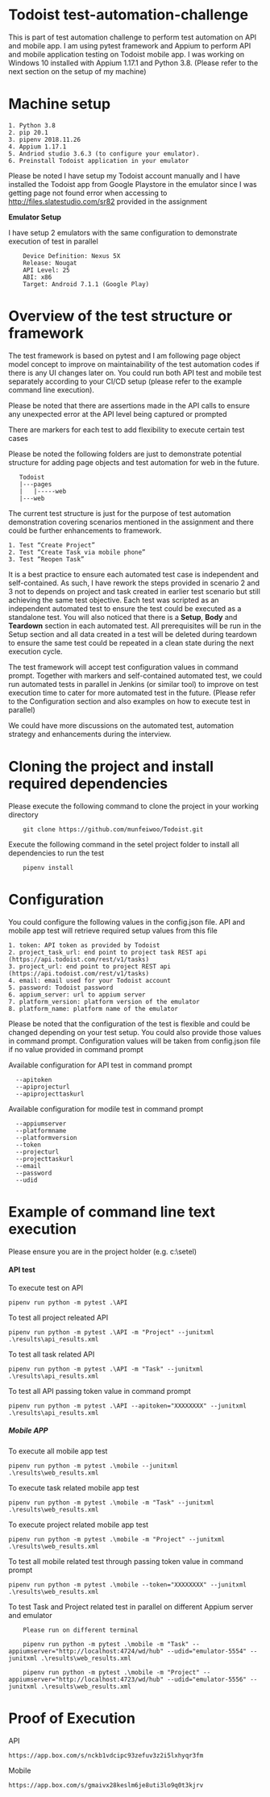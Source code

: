 # Todoist test-automation-challenge

This is part of test automation challenge to perform test automation on API and mobile app. I am using pytest framework and Appium to perform API and mobile application testing on Todoist mobile app. I was working on Windows 10 installed with Appium 1.17.1 and Python 3.8. (Please refer to the next section on the setup of my machine)


# Machine setup
    1. Python 3.8
    2. pip 20.1
    3. pipenv 2018.11.26
    4. Appium 1.17.1
    5. Andriod studio 3.6.3 (to configure your emulator). 
    6. Preinstall Todoist application in your emulator
    

Please be noted I have setup my Todoist account manually and I have installed the Todoist app from Google Playstore in the emulator since I was getting page not found error when accessing to http://files.slatestudio.com/sr82 provided in the assignment 

**Emulator Setup**

I have setup 2 emulators with the same configuration to demonstrate execution of test in parallel

```
    Device Definition: Nexus 5X
    Release: Nougat
    API Level: 25
    ABI: x86
    Target: Android 7.1.1 (Google Play)     
```


# Overview of the test structure or framework

The test framework is based on pytest and I am following page object model concept to improve on maintainability of the test automation codes if there is any UI changes later on. You could run both API test and mobile test separately according to your CI/CD setup (please refer to the example command line execution).

Please be noted that there are assertions made in the API calls to ensure any unexpected error at the API level being captured or prompted

There are markers for each test to add flexibility to execute certain test cases

Please be noted the following folders are just to demonstrate potential structure for adding page objects and test automation for web in the future. 

```
   Todoist
   |---pages
   |   |-----web
   |---web      
```

The current test structure is just for the purpose of test automation demonstration covering scenarios mentioned in the assignment and there could be further enhancements to framework.

    1. Test “Create Project”
    2. Test “Create Task via mobile phone”
    3. Test “Reopen Task”

It is a best practice to ensure each automated test case is independent and self-contained. As such, I have rework the steps provided in scenario 2 and 3 not to depends on project and task created in earlier test scenario but still achieving the same test objective. Each test was scripted as an independent automated test to ensure the test could be executed as a standalone test. You will also noticed that there is a **Setup**, **Body** and **Teardown** section in each automated test. All prerequisites will be run in the Setup section and all data created in a test will be deleted during teardown to ensure the same test could be repeated in a clean state during the next execution cycle.

The test framework will accept test configuration values in command prompt. Together with markers and self-contained automated test, we could run automated tests in parallel in Jenkins (or similar tool) to improve on test execution time to cater for more automated test in the future. (Please refer to the Configuration section and also examples on how to execute test in parallel)

We could have more discussions on the automated test, automation strategy and enhancements during the interview.


# Cloning the project and install required dependencies
Please execute the following command to clone the project in your working directory
```buildoutcfg
    git clone https://github.com/munfeiwoo/Todoist.git
```
Execute the following command in the setel project folder to install all dependencies to run the test 
```buildoutcfg
    pipenv install
```

# Configuration

You could configure the following values in the config.json file. API and mobile app test will retrieve required setup values from this file

    1. token: API token as provided by Todoist
    2. project_task_url: end point to project task REST api (https://api.todoist.com/rest/v1/tasks)
    3. project_url: end point to project REST api (https://api.todoist.com/rest/v1/tasks)
    4. email: email used for your Todoist account 
    5. password: Todoist password
    6. appium_server: url to appium server
    7. platform_version: platform version of the emulator
    8. platform_name: platform name of the emulator

Please be noted that the configuration of the test is flexible and could be changed depending on your test setup. You could also provide those values in command prompt. Configuration values will be taken from config.json file if no value provided in command prompt

Available configuration for API test in command prompt

```
  --apitoken
  --apiprojecturl
  --apiprojecttaskurl
```

Available configuration for modile test in command prompt

```
  --appiumserver
  --platformname
  --platformversion
  --token
  --projecturl
  --projecttaskurl
  --email
  --password
  --udid
```

# Example of command line text execution

Please ensure you are in the project holder (e.g. c:\setel)

#### **API test**

To execute test on API
```
pipenv run python -m pytest .\API 
```

To test all project releated API
```
pipenv run python -m pytest .\API -m "Project" --junitxml .\results\api_results.xml
```

To test all task related API
```
pipenv run python -m pytest .\API -m "Task" --junitxml .\results\api_results.xml
```

To test all API passing token value in command prompt
```
pipenv run python -m pytest .\API --apitoken="XXXXXXXX" --junitxml .\results\api_results.xml
```

##### **Mobile APP**


To execute all mobile app test
```
pipenv run python -m pytest .\mobile --junitxml .\results\web_results.xml
```

To execute task related mobile app test
```
pipenv run python -m pytest .\mobile -m "Task" --junitxml .\results\web_results.xml
```

To execute project related mobile app test
```
pipenv run python -m pytest .\mobile -m "Project" --junitxml .\results\web_results.xml
```

To test all mobile related test through passing token value in command prompt
```
pipenv run python -m pytest .\mobile --token="XXXXXXXX" --junitxml .\results\web_results.xml
```

To test Task and Project related test in parallel on different Appium server and emulator
```
    Please run on different terminal

    pipenv run python -m pytest .\mobile -m "Task" --appiumserver="http://localhost:4724/wd/hub" --udid="emulator-5554" --junitxml .\results\web_results.xml

    pipenv run python -m pytest .\mobile -m "Project" --appiumserver="http://localhost:4723/wd/hub" --udid="emulator-5556" --junitxml .\results\web_results.xml     
```

# Proof of Execution

API
```
https://app.box.com/s/nckb1vdcipc93zefuv3z2i5lxhyqr3fm
```

Mobile
```
https://app.box.com/s/gmaivx28keslm6je8uti3lo9q0t3kjrv
```
